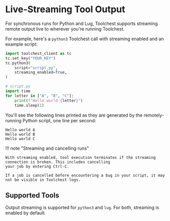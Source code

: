 # Live-Streaming Tool Output

For synchronous runs for Python and Lug, Toolchest supports streaming remote output live to wherever you're running 
Toolchest.


For example, here's a `python3` Toolchest call with streaming enabled and an example script:
```python
import toolchest_client as tc
tc.set_key("YOUR_KEY")
tc.python3(
    script="script.py",
    streaming_enabled=True,
)
```

```python
# script.py
import time
for letter in ["A", "B", "C"]:
    print(f"Hello world {letter}")
    time.sleep(1)
```

You'll see the following lines printed as they are generated by the remotely-running Python script, one line per second:
```text
Hello world A
Hello world B
Hello world C
```


!!! note "Streaming and cancelling runs"
    
    With streaming enabled, tool execution terminates if the streaming connection is broken. This includes cancelling
    your job by entering Ctrl-C. 
    
    If a job is cancelled before encountering a bug in your script, it may not be visible in Toolchest logs.

## Supported Tools
Output streaming is supported for `python3` and `lug`. For both, streaming is enabled by default.